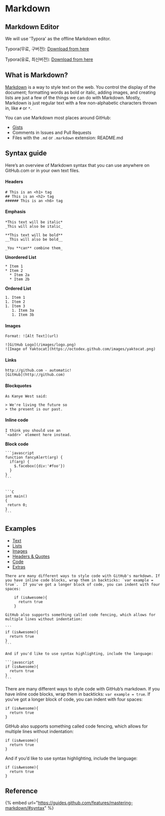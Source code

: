 # Markdown

## Markdown Editor

We will use 'Typora' as the offline Markdown editor.

Typora(무료, 구버전): [Download from here ](https://drive.google.com/file/d/1UmDNSUdOqj\_w2y3YWqwOY-gAXmrvtxKO/view?usp=sharing)

Typora(유료, 최신버전): [Download from here](https://typora.io/#windows)&#x20;

## What is Markdown?

[Markdown](http://daringfireball.net/projects/markdown/) is a way to style text on the web. You control the display of the document; formatting words as bold or italic, adding images, and creating lists are just a few of the things we can do with Markdown. Mostly, Markdown is just regular text with a few non-alphabetic characters thrown in, like `#` or `*`.

You can use Markdown most places around GitHub:

* [Gists](https://gist.github.com)
* Comments in Issues and Pull Requests
* Files with the `.md` or `.markdown` extension: README.md

## Syntax guide

Here’s an overview of Markdown syntax that you can use anywhere on GitHub.com or in your own text files.

#### Headers

```
# This is an <h1> tag
## This is an <h2> tag
###### This is an <h6> tag
```

#### Emphasis

```
*This text will be italic*
_This will also be italic_

**This text will be bold**
__This will also be bold__

_You **can** combine them_
```

**Unordered List**

```
* Item 1
* Item 2
  * Item 2a
  * Item 2b
```

**Ordered List**

```
1. Item 1
1. Item 2
1. Item 3
   1. Item 3a
   1. Item 3b
```

#### Images

```
Format: ![Alt Text](url)

![GitHub Logo](/images/logo.png)
![Image of Yaktocat](https://octodex.github.com/images/yaktocat.png)
```

#### Links

```
http://github.com - automatic!
[GitHub](http://github.com)
```

#### Blockquotes

```
As Kanye West said:

> We're living the future so
> the present is our past.
```

#### Inline code

```
I think you should use an
`<addr>` element here instead.
```

**Block code**

````
```javascript
function fancyAlert(arg) {
  if(arg) {
    $.facebox({div:'#foo'})
  }
}
```


```C
int main()
{
 return 0;
}
```
````

## Examples

* [Text](https://guides.github.com/features/mastering-markdown/)
* [Lists](https://guides.github.com/features/mastering-markdown/)
* [Images](https://guides.github.com/features/mastering-markdown/)
* [Headers & Quotes](https://guides.github.com/features/mastering-markdown/)
* [Code](https://guides.github.com/features/mastering-markdown/)
* [Extras](https://guides.github.com/features/mastering-markdown/)

````
There are many different ways to style code with GitHub's markdown. If you have inline code blocks, wrap them in backticks: `var example = true`.  If you've got a longer block of code, you can indent with four spaces:

    if (isAwesome){
      return true
    }

GitHub also supports something called code fencing, which allows for multiple lines without indentation:

```
if (isAwesome){
  return true
}
```

And if you'd like to use syntax highlighting, include the language:

```javascript
if (isAwesome){
  return true
}
```
````

There are many different ways to style code with GitHub’s markdown. If you have inline code blocks, wrap them in backticks: `var example = true`. If you’ve got a longer block of code, you can indent with four spaces:

```
if (isAwesome){
  return true
}
```

GitHub also supports something called code fencing, which allows for multiple lines without indentation:

```
if (isAwesome){
  return true
}
```

And if you’d like to use syntax highlighting, include the language:

```
if (isAwesome){
  return true
}
```

## Reference

{% embed url="https://guides.github.com/features/mastering-markdown/#syntax" %}

##
